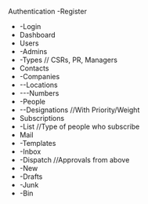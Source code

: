 
 Authentication
 -Register
- -Login
- Dashboard
- Users
- -Admins
- -Types         // CSRs, PR, Managers
- Contacts
- -Companies
- --Locations
- ---Numbers
- -People
- --Designations //With Priority/Weight
- Subscriptions
- -List          //Type of people who subscribe
- Mail
- -Templates
- -Inbox
- -Dispatch     //Approvals from above
- -New
- -Drafts
- -Junk
- -Bin

